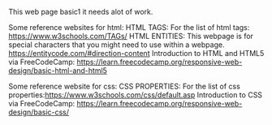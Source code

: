 This web page basic1 it needs alot of work. 

Some reference websites for html:
HTML TAGS: For the list of html tags: https://www.w3schools.com/TAGs/
HTML ENTITIES: This webpage is for special characters that you might need to use within a webpage. https://entitycode.com/#direction-content
Introduction to HTML and HTML5 via FreeCodeCamp: https://learn.freecodecamp.org/responsive-web-design/basic-html-and-html5

Some reference website for css:
CSS PROPERTIES: For the list of css properties:https://www.w3schools.com/css/default.asp
Introduction to CSS via FreeCodeCamp: https://learn.freecodecamp.org/responsive-web-design/basic-css/